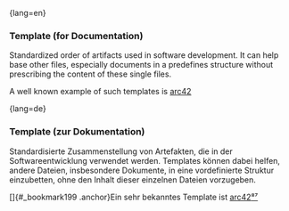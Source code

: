 {lang=en}
### Template (for Documentation)

Standardized order of artifacts used in software development.
It can help base other files, especially documents in a predefines
structure without prescribing the content of these single files.

  A well known example of such templates is [arc42](http://arc42.de)

{lang=de}
### Template (zur Dokumentation)

Standardisierte Zusammenstellung von Artefakten, die in der
Softwareentwicklung verwendet werden. Templates können dabei helfen,
andere Dateien, insbesondere Dokumente, in eine vordefinierte Struktur
einzubetten, ohne den Inhalt dieser einzelnen Dateien vorzugeben.

[]{#_bookmark199 .anchor}Ein sehr bekanntes Template ist
[arc42](http://arc42.de/)[⁸⁷](#_bookmark202)

